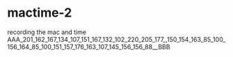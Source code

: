 # mactime-2
recording the mac and time
AAA_201_162_167_134_107_151_167_132_102_220_205_177_,150_154_163_85_100_156_164_85_100_151_157_176_163_107_145_156_156_88__BBB
